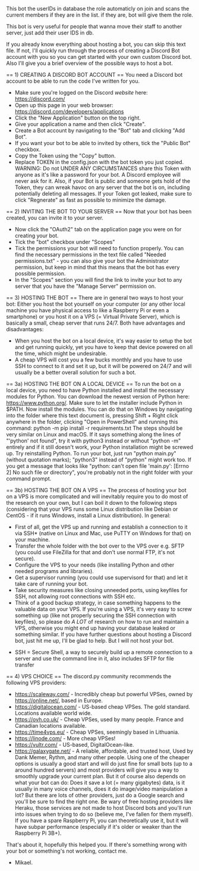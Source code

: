 This bot the userIDs in database the role automaticly on join and scans the current members if they are in the list. if they are, bot will give them the role.

This bot is very useful for people that wanna move their staff to another server,
just add their user IDS in db.

If you already know everything about hosting a bot, you can skip this text file.
If not, I'll quickly run through the process of creating a Discord Bot account with you so you can get started with your own custom Discord bot.
Also I'll give you a brief overview of the possible ways to host a bot.


== 1) CREATING A DISCORD BOT ACCOUNT ==
You need a Discord bot account to be able to run the code I've written for you.
- Make sure you're logged on the Discord *website* here: https://discord.com/
- Open up this page in your web browser: https://discord.com/developers/applications
- Click the "New Application" button on the top right.
- Give your application a name and then click "Create".
- Create a Bot account by navigating to the "Bot" tab and clicking "Add Bot".
- If you want your bot to be able to invited by others, tick the "Public Bot" checkbox.
- Copy the Token using the "Copy" button.
- Replace TOKEN in the config.json with the bot token you just copied.
WARNING: Do not UNDER ANY CIRCUMSTANCES share this Token with anyone as it's like a password for your bot. A Discord employee will never ask for it. Also, if your Bot is public and someone gets hold of the Token, they can wreak havoc on any server that the bot is on, including potentially deleting all messages. If your Token got leaked, make sure to click "Regnerate" as fast as possible to minimize the damage.


== 2) INVITING THE BOT TO YOUR SERVER ==
Now that your bot has been created, you can invite it to your server.
- Now click the "OAuth2" tab on the application page you were on for creating your bot.
- Tick the "bot" checkbox under "Scopes"
- Tick the permissions your bot will need to function properly. You can find the necessary permissions in the text file called "Needed permissions.txt" - you can also give your bot the Administrator permission, but keep in mind that this means that the bot has every possible permission.
- In the "Scopes" section you will find the link to invite your bot to any server that you have the "Manage Server" permission on.


== 3) HOSTING THE BOT ==
There are in general two ways to host your bot: Either you host the bot yourself on your computer (or any other local machine you have physical access to like a Raspberry Pi or even a smartphone) or you host it on a VPS (= Virtual Private Server), which is basically a small, cheap server that runs 24/7.
Both have advantages and disadvantages:
- When you host the bot on a local device, it's way easier to setup the bot and get running quickly, yet you have to keep that device powered on all the time, which might be undesirable.
- A cheap VPS will cost you a few bucks monthly and you have to use SSH to connect to it and set it up, but it will be powered on 24/7 and will usually be a better overall solution for such a bot.


== 3a) HOSTING THE BOT ON A LOCAL DEVICE ==
To run the bot on a local device, you need to have Python installed and install the necessary modules for Python. You can download the newest version of Python here: https://www.python.org/. Make sure to let the installer include Python in $PATH.
Now install the modules. You can do that on Windows by navigating into the folder where this text document is, pressing Shift + Right click anywhere in the folder, clicking "Open in PowerShell" and running this command:
python -m pip install -r requirements.txt
The steps should be very similar on Linux and macOS.
If it says something along the lines of "'python' not found", try it with python3 instead or without "python -m" entirely and if it still doesn't work, your Python installation might be screwed up. Try reinstalling Python.
To run your bot, just run "python main.py" (without quotation marks); "python3" instead of "python" might work too. If you get a message that looks like "python: can't open file 'main.py': [Errno 2] No such file or directory", you're probably not in the right folder with your command prompt.


== 3b) HOSTING THE BOT ON A VPS ==
The process of hosting your bot on a VPS is more complicated and will inevitably require you to do most of the research on your own, but I can boil it down to the following steps (considering that your VPS runs some Linux distribution like Debian or CentOS - if it runs Windows, install a Linux distribution).
In general:
- First of all, get the VPS up and running and establish a connection to it via SSH* (native on Linux and Mac, use PuTTY on Windows for that) on your machine.
- Transfer the whole folder with the bot over to the VPS over e.g. SFTP (you could use FileZilla for that and don't use normal FTP, it's not secure).
- Configure the VPS to your needs (like installing Python and other needed programs and libraries).
- Get a supervisor running (you could use supervisord for that) and let it take care of running your bot.
- Take security measures like closing unneeded ports, using keyfiles for SSH, not allowing root connections with SSH etc.
- Think of a good backup strategy, in case something happens to the valuable data on your VPS.
If you're using a VPS, it's very easy to screw something up (like not properly securing the SSH connection with keyfiles), so please do *A LOT* of research on how to run and maintain a VPS, otherwise you might end up having your database leaked or something similar.
If you have further questions about hosting a Discord bot, just hit me up, I'll be glad to help.
But I will not host your bot.
* SSH = Secure Shell, a way to securely build up a remote connection to a server and use the command line in it, also includes SFTP for file transfer


== 4) VPS CHOICE ==
The discord.py community recommends the following VPS providers:
- https://scaleway.com/ - Incredibly cheap but powerful VPSes, owned by https://online.net/, based in Europe.
- https://digitalocean.com/ - US-based cheap VPSes. The gold standard. Locations available world wide.
- https://ovh.co.uk/ - Cheap VPSes, used by many people. France and Canadian locations available.
- https://time4vps.eu/ - Cheap VPSes, seemingly based in Lithuania.
- https://linode.com/ - More cheap VPSes!
- https://vultr.com/ - US-based, DigitalOcean-like.
- https://galaxygate.net/ - A reliable, affordable, and trusted host, Used by Dank Memer, Rythm, and many other people.
Using one of the cheaper options is usually a good start and will do just fine for small bots (up to a around hundred servers) and most providers will give you a way to smoothly upgrade your current plan. But it of course also depends on what your bot can do: Does it save a lot (= many gigabytes) data, is it usually in many voice channels, does it do image/video manipulation a lot?
But there are lots of other providers, just do a Google search and you'll be sure to find the right one.
Be wary of free hosting providers like Heraku, those services are not made to host Discord bots and you'll run into issues when trying to do so (believe me, I've fallen for them myself).
If you have a spare Raspberry Pi, you can theoretically use it, but it will have subpar performance (especially if it's older or weaker than the Raspberry Pi 3B+).


That's about it, hopefully this helped you. If there's something wrong with your bot or something's not working, contact me.
- Mikael.
